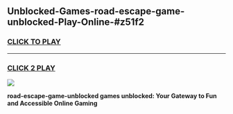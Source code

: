 
## Unblocked-Games-road-escape-game-unblocked-Play-Online-#z51f2
<h3>
<a href="https://premium.freeplayer.one?title=road-escape-game-unblocked&ref=27F">CLICK TO PLAY</a></h3>
<hr>

<h3>
<a href="https://premium.freeplayer.one?title=road-escape-game-unblocked&ref=27F">CLICK 2 PLAY</a>
  
</h3>

<a href="https://premium.freeplayer.one?title=road-escape-game-unblocked&ref=27F"><img src="https://clearcache.store/games.png"></a>


**road-escape-game-unblocked games unblocked: Your Gateway to Fun and Accessible Online Gaming**
